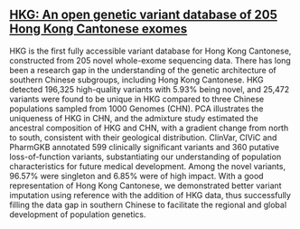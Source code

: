 ## [HKG: An open genetic variant database of 205 Hong Kong Cantonese exomes](https://www.biorxiv.org/content/10.1101/2021.06.15.448515v1.abstract)

HKG is the first fully accessible variant database for Hong Kong Cantonese, constructed from 205 novel whole-exome sequencing data. There has long been a research gap in the understanding of the genetic architecture of southern Chinese subgroups, including Hong Kong Cantonese. HKG detected 196,325 high-quality variants with 5.93% being novel, and 25,472 variants were found to be unique in HKG compared to three Chinese populations sampled from 1000 Genomes (CHN). PCA illustrates the uniqueness of HKG in CHN, and the admixture study estimated the ancestral composition of HKG and CHN, with a gradient change from north to south, consistent with their geological distribution. ClinVar, CIViC and PharmGKB annotated 599 clinically significant variants and 360 putative loss-of-function variants, substantiating our understanding of population characteristics for future medical development. Among the novel variants, 96.57% were singleton and 6.85% were of high impact. With a good representation of Hong Kong Cantonese, we demonstrated better variant imputation using reference with the addition of HKG data, thus successfully filling the data gap in southern Chinese to facilitate the regional and global development of population genetics.
